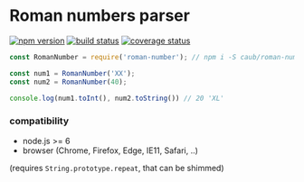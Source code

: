 # Roman numbers parser
[![npm version][npm-image]][npm-url]
[![build status][travis-image]][travis-url]
[![coverage status][codecov-image]][codecov-url]

```js
const RomanNumber = require('roman-number'); // npm i -S caub/roman-number

const num1 = RomanNumber('XX');
const num2 = RomanNumber(40);

console.log(num1.toInt(), num2.toString()) // 20 'XL'
```

### compatibility

- node.js >= 6
- browser (Chrome, Firefox, Edge, IE11, Safari, ..)

(requires `String.prototype.repeat`, that can be shimmed)

[npm-image]: https://img.shields.io/npm/v/roman-number.svg?style=flat-square
[npm-url]: https://www.npmjs.com/package/roman-number
[travis-image]: https://img.shields.io/travis/caub/roman-number.svg?style=flat-square
[travis-url]: https://travis-ci.org/caub/roman-number
[codecov-image]: https://img.shields.io/codecov/c/github/caub/roman-number.svg?style=flat-square
[codecov-url]: https://codecov.io/gh/caub/roman-number